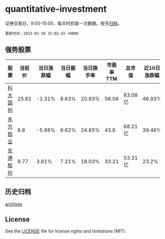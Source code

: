 # quantitative-investment

证券交易日，9:00-15:00，每半时抓取一次数据，按天[归档](archives)。

`更新时间：2023-02-10 15:02:43 +0800`

## 强势股票

|股票|当前价|当日涨跌幅|当日振幅|当日换手率|市盈率TTM|总市值|近10日涨跌幅|
|----|----|----|----|----|----|----|----|
|[科大国创](https://xueqiu.com/S/SZ300520)|25.61|-1.31%|8.63%|20.93%|58.06|63.08亿|46.93%|
|[东方锆业](https://xueqiu.com/S/SZ002167)|8.8|-5.98%|9.62%|24.85%|43.8|68.21亿|39.46%|
|[东港股份](https://xueqiu.com/S/SZ002117)|9.77|3.61%|7.21%|18.03%|33.21|53.31亿|23.2%|

## 历史归档

[archives](archives)

## License

See the [LICENSE](LICENSE) file for license rights and limitations (MIT).